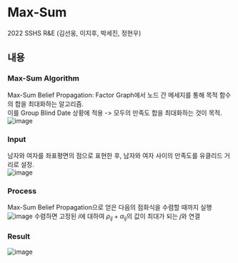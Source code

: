 Max-Sum
========
2022 SSHS R&E 
(김선웅, 이지후, 박세진, 정현우)

내용
--------

### Max-Sum Algorithm
Max-Sum Belief Propagation: Factor Graph에서 노드 간 메세지를 통해 목적 함수의 합을 최대화하는 알고리즘.  
이를 Group Blind Date 상황에 적용 -> 모두의 만족도 합을 최대화하는 것이 목적.  
![image](https://user-images.githubusercontent.com/35063338/170415829-e2c5c1bb-147b-4d9a-ac1f-114f0ea98894.png)

### Input
남자와 여자를 좌표평면의 점으로 표현한 후, 남자와 여자 사이의 만족도를 유클리드 거리로 설정.  
![image](https://user-images.githubusercontent.com/35063338/170417792-c08cb4cb-4052-4e70-88ea-d40a5f5f572b.png)

### Process
Max-Sum Belief Propagation으로 얻은 다음의 점화식을 수렴할 때까지 실행
![image](https://user-images.githubusercontent.com/35063338/170418111-c38a2e22-983c-4171-9cb3-e657d3cb2c71.png)
수렴하면 고정된 $i$에 대하여 $\rho_{ij}+\alpha_{ij}$의 값이 최대가 되는 $j$와 연결

### Result
![image](https://user-images.githubusercontent.com/35063338/170419394-af59ed98-cf0a-4415-b140-668ba7679efd.png)

